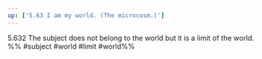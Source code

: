 ```yaml
---
up: ['5.63 I am my world. (The microcosm.)']
---
```

5.632 The subject does not belong to the world but it is a limit of the world.
%%
#subject #world #limit #world%%